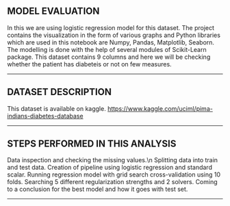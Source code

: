 ## MODEL EVALUATION
In this we are using logistic regression model for this dataset. The project contains the visualization in the form of various graphs and Python libraries which are used in this notebook are Numpy, Pandas, Matplotlib, Seaborn. The modelling is done with the help of several modules of Scikit-Learn package. This dataset contains 9 columns and here we will be checking whether the patient has diabeteis or not on few measures.
_____________________________________________________________________________________________________________________________________________________________________________
## DATASET DESCRIPTION
This dataset is available on kaggle.
https://www.kaggle.com/uciml/pima-indians-diabetes-database
_____________________________________________________________________________________________________________________________________________________________________________
## STEPS PERFORMED IN THIS ANALYSIS
Data inspection and checking the missing values.\n
Splitting data into train and test data.
Creation of pipeline using logistic regression and standard scalar.
Running regression model with grid search cross-validation using 10 folds.
Searching 5 different regularization strengths and 2 solvers.
Coming to a conclusion for the best model and how it goes with test set.
_____________________________________________________________________________________________________________________________________________________________________________
